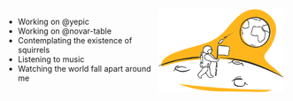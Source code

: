 <img src="Location.png" align="right" height="150px">
<ul align="left">
<li>Working on @yepic</li>
<li>Working on @novar-table</li>
<li>Contemplating the existence of squirrels</li>
<li>Listening to music</li>
<li>Watching the world fall apart around me</li>
</ul>
